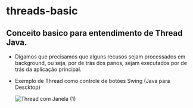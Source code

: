 # threads-basic

## Conceito basico para entendimento de Thread Java.
- Digamos que precisamos que alguns recusos sejam processados em background, ou seja, por de trás dos panos, sejam executados por de trás da aplicação principal.

- Exemplo de Thread como controle de botões Swing (Java para Descktop)
 
  ![Thread com Janela (1)](https://user-images.githubusercontent.com/11823640/190870441-40a86806-42ff-48ba-97d4-69fdb8680ce4.gif)
